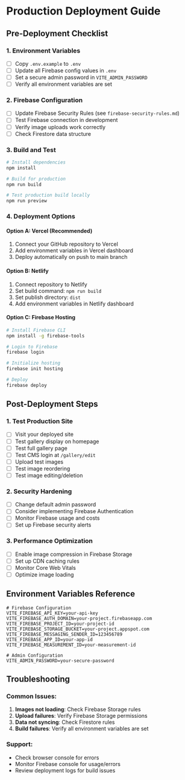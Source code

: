 # Production Deployment Guide

## Pre-Deployment Checklist

### 1. Environment Variables
- [ ] Copy `.env.example` to `.env`
- [ ] Update all Firebase config values in `.env`
- [ ] Set a secure admin password in `VITE_ADMIN_PASSWORD`
- [ ] Verify all environment variables are set

### 2. Firebase Configuration
- [ ] Update Firebase Security Rules (see `firebase-security-rules.md`)
- [ ] Test Firebase connection in development
- [ ] Verify image uploads work correctly
- [ ] Check Firestore data structure

### 3. Build and Test
```bash
# Install dependencies
npm install

# Build for production
npm run build

# Test production build locally
npm run preview
```

### 4. Deployment Options

#### Option A: Vercel (Recommended)
1. Connect your GitHub repository to Vercel
2. Add environment variables in Vercel dashboard
3. Deploy automatically on push to main branch

#### Option B: Netlify
1. Connect repository to Netlify
2. Set build command: `npm run build`
3. Set publish directory: `dist`
4. Add environment variables in Netlify dashboard

#### Option C: Firebase Hosting
```bash
# Install Firebase CLI
npm install -g firebase-tools

# Login to Firebase
firebase login

# Initialize hosting
firebase init hosting

# Deploy
firebase deploy
```

## Post-Deployment Steps

### 1. Test Production Site
- [ ] Visit your deployed site
- [ ] Test gallery display on homepage
- [ ] Test full gallery page
- [ ] Test CMS login at `/gallery/edit`
- [ ] Upload test images
- [ ] Test image reordering
- [ ] Test image editing/deletion

### 2. Security Hardening
- [ ] Change default admin password
- [ ] Consider implementing Firebase Authentication
- [ ] Monitor Firebase usage and costs
- [ ] Set up Firebase security alerts

### 3. Performance Optimization
- [ ] Enable image compression in Firebase Storage
- [ ] Set up CDN caching rules
- [ ] Monitor Core Web Vitals
- [ ] Optimize image loading

## Environment Variables Reference

```env
# Firebase Configuration
VITE_FIREBASE_API_KEY=your-api-key
VITE_FIREBASE_AUTH_DOMAIN=your-project.firebaseapp.com
VITE_FIREBASE_PROJECT_ID=your-project-id
VITE_FIREBASE_STORAGE_BUCKET=your-project.appspot.com
VITE_FIREBASE_MESSAGING_SENDER_ID=123456789
VITE_FIREBASE_APP_ID=your-app-id
VITE_FIREBASE_MEASUREMENT_ID=your-measurement-id

# Admin Configuration
VITE_ADMIN_PASSWORD=your-secure-password
```

## Troubleshooting

### Common Issues:
1. **Images not loading**: Check Firebase Storage rules
2. **Upload failures**: Verify Firebase Storage permissions
3. **Data not syncing**: Check Firestore rules
4. **Build failures**: Verify all environment variables are set

### Support:
- Check browser console for errors
- Monitor Firebase console for usage/errors
- Review deployment logs for build issues